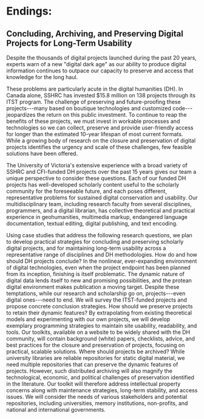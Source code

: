 # Endings:
## Concluding, Archiving, and Preserving Digital Projects for Long-Term Usability

Despite the thousands of digital projects launched during the past 20 years, experts warn of a new
"digital dark age" as our ability to produce digital information continues to outpace our capacity to
preserve and access that knowledge for the long haul.

These problems are particularly acute in the digital humanities (DH). In Canada alone, SSHRC has
invested $15.8 million on 138 projects through its ITST program. The challenge of preserving and
future-proofing these projects---many based on boutique technologies and customized
code---jeopardizes the return on this public investment. To continue to reap the benefits of these
projects, we must invest in workable processes and technologies so we can collect, preserve and provide
user-friendly access for longer than the estimated 10-year lifespan of most current formats.
While a growing body of research on the closure and preservation of digital projects identifies the
urgency and scale of these challenges, few feasible solutions have been offered.

The University of Victoria's extensive experience with a broad variety of SSHRC and CFI-funded
DH projects over the past 15 years gives our team a unique perspective to consider these questions.
Each of our funded DH projects has well-developed scholarly content useful to the scholarly community
for the foreseeable future, and each poses different, representative problems for sustained digital
conservation and usability. Our multidisciplinary team, including research faculty from several
disciplines, programmers, and a digital librarian, has collective theoretical and practical experience in
geohumanities, multimedia markup, endangered language documentation, textual editing, digital
publishing, and text encoding.

Using case studies that address the following research questions, we plan to develop practical
strategies for concluding and preserving scholarly digital projects, and for maintaining long-term
usability across a representative range of disciplines and DH methodologies.
How do and how should DH projects conclude? In the nonlinear, ever-expanding environment of digital
technologies, even when the project endpoint has been planned from its inception, finishing is itself
problematic. The dynamic nature of digital data lends itself to new and promising possibilities, and the
protean digital environment makes publication a moving target. Despite these temptations, while our
research and scholarship go on, projects---even digital ones---need to end. We will survey the
ITST-funded projects and propose concrete conclusion strategies.
How should we preserve projects to retain their dynamic features? By extrapolating from existing
theoretical models and experimenting with our own projects, we will develop exemplary programming
strategies to maintain site usability, readability, and tools. Our toolkits, available on a website to be
widely shared with the DH community, will contain background (white) papers, checklists, advice, and
best practices for the closure and preservation of projects, focusing on practical, scalable solutions.
Where should projects be archived? While university libraries are reliable repositories for static digital
material, we need multiple repositories that can preserve the dynamic features of projects. However,
such distributed archiving will also magnify the technological, economic, and political challenges of
preservation identified in the literature. Our toolkit will therefore address intellectual property concerns
along with maintenance strategies, long-term stability, and access issues. We will consider the needs of
various stakeholders and potential repositories, including universities, memory institutions, non-profits,
and national and international governments.
